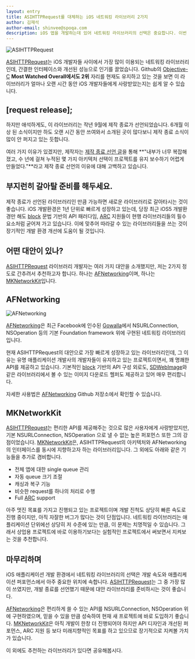```yaml
---
layout: entry
title: ASIHTTPRequest를 대체하는 iOS 네트워킹 라이브러리 2가지
author: 김재석
author-email: shinvee@spoqa.com
description: iOS 앱을 개발하는데 있어 네트워킹 라이브러리의 선택은 중요합니다. 이번 글에선 최근 개발이 종료된 ASIHTTPRequest 라이브러리의 대안을 2가지 소개합니다.
---
```


![ASIHTTPRequest](http://allseeing-i.com/i/smallerlogo.png)

[ASIHTTPRequest]는 iOS 개발자들 사이에서 가장 많이 이용되는 네트워킹 라이브러리인데, 간결한 인터페이스와 개선된 성능으로 인기를 끌었습니다. Github의 [Objective-C](https://github.com/languages/Objective-C) **Most Watched Overall에서도 2위** 자리를 현재도 유지하고 있는 것을 보면 이 라이브러리가 얼마나 오랜 시간 동안 iOS 개발자들에게 사랑받았는지는 쉽게 알 수 있습니다.

[request release];
---
하지만 애석하게도, 이 라이브러리는 작년 9월에 제작 종료가 선언되었습니다. 6개월 이상 된 소식이지만 하도 오랜 시간 동안 쓰여와서 소개된 곳이 많다보니 제작 종료 소식이 많이 안 퍼지고 있는 듯합니다. 

여러 가지 이유가 있겠지만, 제작자는 [제작 종료 선언 글](http://allseeing-i.com/[request_release];)을 통해 **"내부가 너무 복잡해졌고, 수 년에 걸쳐 누적된 몇 가지 아키텍처 선택이 프로젝트를 유지 보수하기 어렵게 만들었다."**라고 제작 종료 선언의 이유에 대해 고백하고 있습니다. 

부지런히 갈아탈 준비를 해두세요.
---
제작 종료가 선언된 라이브러리인 만큼 가능하면 새로운 라이브러리로 갈아타시는 것이 좋습니다. iOS 개발환경은 1년 단위로 빠르게 성장하고 있는데, 당장 최근 iOS5 개발환경만 해도 [block] 문법 기반의 API 패러다임, [ARC] 지원들이 현행 라이브러리들의 필수 요소처럼 굳어져 가고 있습니다. 이에 맞추어 따라갈 수 있는 라이브러리들을 쓰는 것이 장기적인 개발 환경 개선에 도움이 될 것입니다. 

어떤 대안이 있나?
---
[ASIHTTPRequest] 라이브러리 개발자는 여러 가지 대안을 소개했지만, 저는 2가지 정도로 간추려서 추천하고자 합니다. 하나는 [AFNetworking]이며, 하나는 [MKNetworkKit]입니다.

AFNetworking
---
![AFNetworking](https://github.com/AFNetworking/AFNetworking/raw/gh-pages/afnetworking-logo.png)

[AFNetworking]은 최근 Facebook에 인수된 [Gowalla](http://gowalla.com/)에서  NSURLConnection, NSOperation 등의 기본 Foundation framework 위에 구현된 네트워킹 라이브러리입니다. 

현재 ASIHTTPRequest의 대안으로 가장 빠르게 성장하고 있는 라이브러리인데, 그 이유는 유명 애플리케이션 개발사의 개발자들이 유지하고 있는 프로젝트이면서, 꽤 명쾌한 API를 제공하고 있습니다. 기본적인 [block] 기반의 API 구성 외로도, [SDWebImage]와 같은 라이브러리에서 볼 수 있는 이미지 다운로드 헬퍼도 제공하고 있어 매우 편리합니다.

자세한 사용법은 [AFNetworking] Github 저장소에서 확인할 수 있습니다.

MKNetworkKit
---
[ASIHTTPRequest]는 편리한 API를 제공해주는 것으로 많은 사용자에게 사랑받았지만, 기본 NSURLConnection, NSOperation 으로 낼 수 없는 높은 퍼포먼스 또한 그의 강점이었습니다. [MKNetworkKit]은, ASIHTTPRequest의 아키텍처와 AFNetworking의 인터페이스를 동시에 지향하고자 하는 라이브러리입니다. 그 외에도 아래와 같은 기능들을 추가로 겸비합니다.

 - 전체 앱에 대한 single queue 관리
 - 자동 queue 크기 조절
 - 캐싱과 복구 기능
 - 비슷한 request를 하나의 처리로 수행
 - Full [ARC] support

아주 멋진 목표를 가지고 진행되고 있는 프로젝트이며 개발 진척도 상당히 빠른 속도로 진행 중이지만, 아직 자잘한 버그가 많다는 것이 단점입니다. 네트워킹 라이브러리는 애플리케이션 단위에선 상당히 저 수준에 있는 만큼, 이 문제는 치명적일 수 있습니다. 그래서 상업용 프로젝트에 바로 이용하기보다는 실험적인 프로젝트에서 써보면서 지켜보는 것을 추천합니다.

마무리하며
---
iOS 애플리케이션 개발 환경에서 네트워킹 라이브러리의 선택은 개발 속도와 애플리케이션 퍼포먼스에서 아주 중요한 위치에 속합니다. [ASIHTTPRequest]는 그 중 가장 많이 쓰였지만, 개발 종료를 선언했기 때문에 대안 라이브러리를 준비하시는 것이 좋습니다. 

[AFNetworking]은 편리하게 쓸 수 있는 API를 NSURLConnection, NSOperation 위에 구현하였으며, 믿을 수 있을 만큼 성숙하여 현재 새 프로젝트에 바로 도입하기 좋습니다. [MKNetworkKit]은 아직 개발이 한창 더 진행되어야 하지만 API 디자인과 개선된 퍼포먼스, ARC 지원 등 보다 미래지향적인 목표를 하고 있으므로 장기적으로 지켜볼 가치가 있습니다.

이 외에도 추천하는 라이브러리가 있다면 공유해봅시다.

  [block]: http://developer.apple.com/library/ios/#documentation/Cocoa/Conceptual/Blocks/Articles/00_Introduction.html
  [ARC]: http://clang.llvm.org/docs/AutomaticReferenceCounting.html
  [ASIHTTPRequest]: http://allseeing-i.com/ASIHTTPRequest/
  [AFNetworking]: https://github.com/AFNetworking/AFNetworking
  [MKNetworkKit]: https://github.com/MugunthKumar/MKNetworkKit
  [SDWebImage]: https://github.com/rs/SDWebImage
